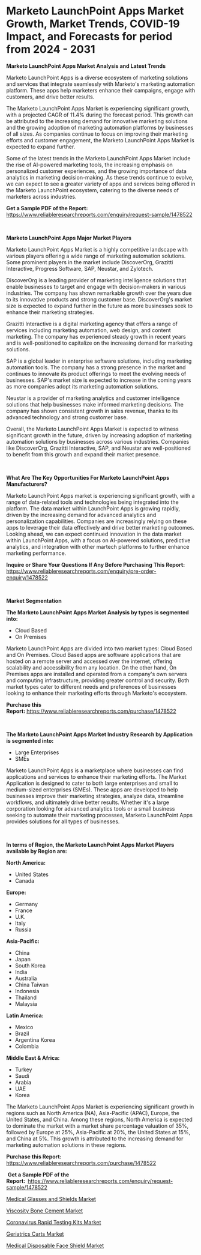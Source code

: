 <p><h1>Marketo LaunchPoint Apps Market Growth, Market Trends, COVID-19 Impact, and Forecasts for period from 2024 - 2031</h1></p><p><strong>Marketo LaunchPoint Apps Market Analysis and Latest Trends</strong></p>
<p><p>Marketo LaunchPoint Apps is a diverse ecosystem of marketing solutions and services that integrate seamlessly with Marketo's marketing automation platform. These apps help marketers enhance their campaigns, engage with customers, and drive better results.</p><p>The Marketo LaunchPoint Apps Market is experiencing significant growth, with a projected CAGR of 11.4% during the forecast period. This growth can be attributed to the increasing demand for innovative marketing solutions and the growing adoption of marketing automation platforms by businesses of all sizes. As companies continue to focus on improving their marketing efforts and customer engagement, the Marketo LaunchPoint Apps Market is expected to expand further.</p><p>Some of the latest trends in the Marketo LaunchPoint Apps Market include the rise of AI-powered marketing tools, the increasing emphasis on personalized customer experiences, and the growing importance of data analytics in marketing decision-making. As these trends continue to evolve, we can expect to see a greater variety of apps and services being offered in the Marketo LaunchPoint ecosystem, catering to the diverse needs of marketers across industries.</p></p>
<p><strong>Get a Sample PDF of the Report:&nbsp;</strong> <a href="https://www.reliableresearchreports.com/enquiry/request-sample/1478522">https://www.reliableresearchreports.com/enquiry/request-sample/1478522</a></p>
<p>&nbsp;</p>
<p><strong>Marketo LaunchPoint Apps Major Market Players</strong></p>
<p><p>Marketo LaunchPoint Apps Market is a highly competitive landscape with various players offering a wide range of marketing automation solutions. Some prominent players in the market include DiscoverOrg, Grazitti Interactive, Progress Software, SAP, Neustar, and Zylotech.</p><p>DiscoverOrg is a leading provider of marketing intelligence solutions that enable businesses to target and engage with decision-makers in various industries. The company has shown remarkable growth over the years due to its innovative products and strong customer base. DiscoverOrg's market size is expected to expand further in the future as more businesses seek to enhance their marketing strategies.</p><p>Grazitti Interactive is a digital marketing agency that offers a range of services including marketing automation, web design, and content marketing. The company has experienced steady growth in recent years and is well-positioned to capitalize on the increasing demand for marketing solutions.</p><p>SAP is a global leader in enterprise software solutions, including marketing automation tools. The company has a strong presence in the market and continues to innovate its product offerings to meet the evolving needs of businesses. SAP's market size is expected to increase in the coming years as more companies adopt its marketing automation solutions.</p><p>Neustar is a provider of marketing analytics and customer intelligence solutions that help businesses make informed marketing decisions. The company has shown consistent growth in sales revenue, thanks to its advanced technology and strong customer base.</p><p>Overall, the Marketo LaunchPoint Apps Market is expected to witness significant growth in the future, driven by increasing adoption of marketing automation solutions by businesses across various industries. Companies like DiscoverOrg, Grazitti Interactive, SAP, and Neustar are well-positioned to benefit from this growth and expand their market presence.</p></p>
<p>&nbsp;</p>
<p><strong>What Are The Key Opportunities For Marketo LaunchPoint Apps Manufacturers?</strong></p>
<p><p>Marketo LaunchPoint Apps market is experiencing significant growth, with a range of data-related tools and technologies being integrated into the platform. The data market within LaunchPoint Apps is growing rapidly, driven by the increasing demand for advanced analytics and personalization capabilities. Companies are increasingly relying on these apps to leverage their data effectively and drive better marketing outcomes. Looking ahead, we can expect continued innovation in the data market within LaunchPoint Apps, with a focus on AI-powered solutions, predictive analytics, and integration with other martech platforms to further enhance marketing performance.</p></p>
<p><strong>Inquire or Share Your Questions If Any Before Purchasing This Report:</strong> <a href="https://www.reliableresearchreports.com/enquiry/pre-order-enquiry/1478522">https://www.reliableresearchreports.com/enquiry/pre-order-enquiry/1478522</a></p>
<p>&nbsp;</p>
<p><strong>Market Segmentation</strong></p>
<p><strong>The Marketo LaunchPoint Apps Market Analysis by types is segmented into:</strong></p>
<p><ul><li>Cloud Based</li><li>On Premises</li></ul></p>
<p><p>Marketo LaunchPoint Apps are divided into two market types: Cloud Based and On Premises. Cloud Based apps are software applications that are hosted on a remote server and accessed over the internet, offering scalability and accessibility from any location. On the other hand, On Premises apps are installed and operated from a company's own servers and computing infrastructure, providing greater control and security. Both market types cater to different needs and preferences of businesses looking to enhance their marketing efforts through Marketo's ecosystem.</p></p>
<p><strong>Purchase this Report:&nbsp;</strong><a href="https://www.reliableresearchreports.com/purchase/1478522">https://www.reliableresearchreports.com/purchase/1478522</a></p>
<p>&nbsp;</p>
<p><strong>The Marketo LaunchPoint Apps Market Industry Research by Application is segmented into:</strong></p>
<p><ul><li>Large Enterprises</li><li>SMEs</li></ul></p>
<p><p>Marketo LaunchPoint Apps is a marketplace where businesses can find applications and services to enhance their marketing efforts. The Market Application is designed to cater to both large enterprises and small to medium-sized enterprises (SMEs). These apps are developed to help businesses improve their marketing strategies, analyze data, streamline workflows, and ultimately drive better results. Whether it's a large corporation looking for advanced analytics tools or a small business seeking to automate their marketing processes, Marketo LaunchPoint Apps provides solutions for all types of businesses.</p></p>
<p>&nbsp;</p>
<p><strong>In terms of Region, the Marketo LaunchPoint Apps Market Players available by Region are:</strong></p>
<p>
    <p> <strong> North America: </strong>
        <ul>
            <li>United States</li>
            <li>Canada</li>
        </ul>
        </p> 
    <p> <strong> Europe: </strong>
        <ul>
            <li>Germany</li>
            <li>France</li>
            <li>U.K.</li>
            <li>Italy</li>
            <li>Russia</li>
        </ul>
        </p> 
    <p> <strong> Asia-Pacific: </strong>
        <ul>
            <li>China</li>
            <li>Japan</li>
            <li>South Korea</li>
            <li>India</li>
            <li>Australia</li>
            <li>China Taiwan</li>
            <li>Indonesia</li>
            <li>Thailand</li>
            <li>Malaysia</li>
        </ul>
        </p> 
    <p> <strong> Latin America: </strong>
        <ul>
            <li>Mexico</li>
            <li>Brazil</li>
            <li>Argentina Korea</li>
            <li>Colombia</li>
        </ul>
        </p> 
    <p> <strong> Middle East & Africa: </strong>
        <ul>
            <li>Turkey</li>
            <li>Saudi</li>
            <li>Arabia</li>
            <li>UAE</li>
            <li>Korea</li>
        </ul>
    </p>
    </p>
<p><p>The Marketo LaunchPoint Apps Market is experiencing significant growth in regions such as North America (NA), Asia-Pacific (APAC), Europe, the United States, and China. Among these regions, North America is expected to dominate the market with a market share percentage valuation of 35%, followed by Europe at 25%, Asia-Pacific at 20%, the United States at 15%, and China at 5%. This growth is attributed to the increasing demand for marketing automation solutions in these regions.</p></p>
<p><strong>Purchase this Report: </strong><a href="https://www.reliableresearchreports.com/purchase/1478522">https://www.reliableresearchreports.com/purchase/1478522</a></p>
<p>&nbsp;<strong>Get a Sample PDF of the Report:&nbsp;&nbsp;</strong><a href="https://www.reliableresearchreports.com/enquiry/request-sample/1478522">https://www.reliableresearchreports.com/enquiry/request-sample/1478522</a></p>
<p><strong></strong></p>
<p><p><a href="https://medium.com/p/c554ed8ddd8a/edit">Medical Glasses and Shields Market</a></p><p><a href="https://medium.com/p/db3545be0bd3/edit">Viscosity Bone Cement Market</a></p><p><a href="https://medium.com/p/fa55e0f1e35c/edit">Coronavirus Rapid Testing Kits Market</a></p><p><a href="https://medium.com/p/72a11308157b/edit">Geriatrics Carts Market</a></p><p><a href="https://medium.com/p/0af8c8798dec/edit">Medical Disposable Face Shield Market</a></p></p>